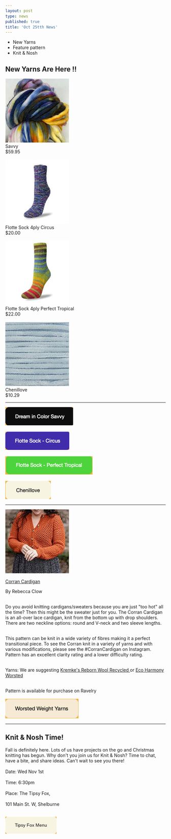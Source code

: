 ```yaml
---
layout: post
type: news
published: true
title: 'Oct 25tth News'
---
```

- New Yarns
- Feature pattern
- Knit & Nosh
<h2>New Yarns Are Here !!</h2>


<p> <a href="https://www.woolandsilkcoshop.com/products/savvy"><img src="/img/savvy.jpg"></a> 
<br />
Savvy<br />
$59.95<br /><br />
<a href="https://www.woolandsilkcoshop.com/products/flotte-sock-4ply-circus"><img src="/img/flottenew.jpg"></a> 
<br />
Flotte Sock 4ply Circus<br />
$20.00<br /><br />
<a href="https://www.woolandsilkcoshop.com/products/flotte-sock-4ply-perfect-tropical"><img src="/img/flotte2.jpg"></a> 
<br />
Flotte Sock 4ply Perfect Tropical<br />
$22.00<br /><br />
<a href="https://www.woolandsilkcoshop.com/products/chenillove"><img src="/img/chenille.jpg"></a> 
<br />
Chenillove<br />
$10.29

</p>
<hr />
<p><a href="https://www.woolandsilkcoshop.com/products/savvy"><img src="/img/btn_savvy.jpg"></a> 
<br /><br />
<a href="https://www.woolandsilkcoshop.com/products/flotte-sock-4ply-circus"><img src="/img/btn_flottenew.jpg"></a> 
<br /><br />
<a href="https://www.woolandsilkcoshop.com/products/flotte-sock-4ply-perfect-tropical"><img src="/img/btn_flottenew2.jpg"></a> 
<br /><br />
<a href="https://www.woolandsilkcoshop.com/products/chenillove"><img src="/img/btn_chenille.jpg">
</a></p>
<hr />
<p><a href="hhttps://www.ravelry.com/patterns/library/corran-cardigan"><img src="/img/corran.jpg"><br />

Corran Cardigan</a><br />

By Rebecca Clow<br /><br />
	
Do you avoid knitting cardigans/sweaters because you are just "too hot" all the time? Then this might be the sweater just for you. The Corran Cardigan is an all-over lace cardigan, knit from the bottom up with drop shoulders. There are two neckline options: round and V-neck and two sleeve lengths.<br /><br />

This pattern can be knit in a wide variety of fibres making it a perfect transitional piece. To see the Corran knit in a variety of yarns and with various modifications, please see the #CorranCardigan on Instagram. Pattern has an excellent clarity rating and a lower difficulty rating.<br /><br />

Yarns: We are suggesting <a href="https://www.woolandsilkcoshop.com/products/reborn-wool-recycled">Kremke's Reborn Wool</a><a href="https://www.woolandsilkcoshop.com/products/reborn-wool-recycled"> Recycled </a>or <a href="https://www.woolandsilkcoshop.com/products/eco-harmony-worsted"> Eco Harmony Worsted</a><br /><br />
  
  Pattern is available for purchase on Ravelry
  <br /><br />
<a href="https://www.woolandsilkcoshop.com/search?q=worsted"><img src="/img/btn_corran.jpg"></a> </p>
<hr />
<h2>Knit & Nosh Time!</h2>
<p>Fall is definitely here. Lots of us have projects on the go and Christmas knitting has begun. Why don't you join us for Knit & Nosh? Time to chat, have a bite, and share ideas. Can't wait to see you there!<br /><br />
Date: Wed Nov 1st<br /><br />
Time: 6:30pm<br /><br />
Place: The Tipsy Fox, <br /><br />101 Main St. W, Shelburne<br /><br />
  
  <a href="https://tipsyfoxpub.com/wp-content/uploads/2023/04/NewMenu23.pdf"><img src="/img/btn_tipsy_white.png"></a> </p>
